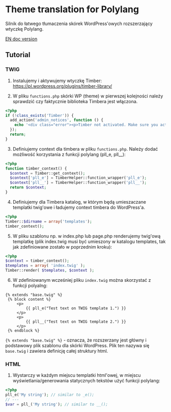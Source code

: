 # Theme translation for Polylang #

Silnik do łatwego tłumaczenia skórek WordPress'owych rozszerzający wtyczkę Polylang.

[EN doc version](README.md)

## Tutorial ###

### TWIG

1) Instalujemy i aktywujemy wtyczkę Timber: https://pl.wordpress.org/plugins/timber-library/

2) W pliku `functions.php` skórki WP (theme) w pierwszej kolejności należy sprawdzić czy faktycznie biblioteka Timbera jest włączona.

```php
<?php 
if (!class_exists('Timber')) {
  add_action('admin_notices', function () {
    echo '<div class="error"><p>Timber not activated. Make sure you activate the plugin.</p></div>';
  });
  return;
}
```

3) Definiujemy context dla timbera w pliku `functions.php`. 
Należy dodać możliwość korzystania z funkcji polylang (pll_e, pll__):
```php
<?php 
function timber_context() {
  $context = Timber::get_context();
  $context['pll_e'] = TimberHelper::function_wrapper('pll_e');
  $context['pll__'] = TimberHelper::function_wrapper('pll__');
  return $context;
}
```

4) Definiujemy dla Timbera katalog, w którym będą umieszaczane templatki twig'owe 
i ładujemy context timbera do WordPress'a.

```php
<?php 
Timber::$dirname = array('templates');
timber_context();
```

5) W pliku szablonu np. w index.php lub page.php renderujemy twig'ową templatkę 
(plik index.twig musi być umieszony w katalogu templates, tak jak zdefiniowane zostało w poprzednim kroku):
```php
<?php
$context = timber_context();
$templates = array( 'index.twig' );
Timber::render( $templates, $context );
```

6) W zdefiniowanym wcześniej pliku `index.twig` można skorzystać z funkcji polyalng:
```twig
{% extends "base.twig" %}
 {% block content %}
     <p>
         {{ pll_e("Test text on TWIG template 1.") }}
     </p>
     <p>
         {{ pll__("Test text on TWIG template 2.") }}
     </p>
 {% endblock %}
```
`{% extends "base.twig" %}` - oznacza, że rozszerzany jest główny i podstawowy plik szablonu dla skórki WordPress. 
Plik ten nazywa się `base.twig` i zawiera definicję całej struktury html.


### HTML

1) Wystarczy w każdym miejscu templatki html'owej, w miejscu wyświetlania/generowania 
statycznych tekstów użyć funkcji polylang:
```php
<?php 
pll_e('My string'); // similar to _e();
// ---
$var = pll_('My string'); // similar to __();
```